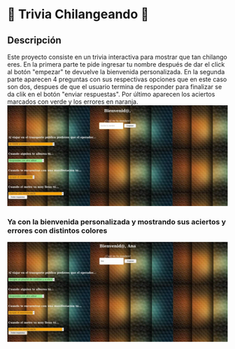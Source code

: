 # :star2: Trivia Chilangeando :star2:

## Descripción

Este proyecto consiste en  un trivia interactiva para mostrar que tan chilango eres. En la primera parte te pide ingresar tu nombre después de dar el click al botón "empezar" te devuelve la bienvenida personalizada.
En la segunda parte aparecen 4 preguntas con sus respectivas opciones que en este caso son dos, despues de que el usuario termina de responder para finalizar se da clik en el botón "enviar respuestas". Por último aparecen los aciertos marcados con verde y los errores en naranja.
![GitHub trivia](https://github.com/MinervaMezaMaldonado/js/blob/master/trivia.jpeg)
 
 ### Ya con la bienvenida personalizada y mostrando sus aciertos y errores con distintos colores
 
 ![GitHub trivia](https://github.com/MinervaMezaMaldonado/js/blob/master/ejemplodetrivia.jpeg)
 
 
